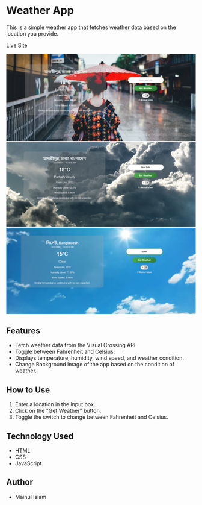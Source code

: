 # Weather App

This is a simple weather app that fetches weather data based on the location you provide.

[Live Site](https://mainul-islam-nirob.github.io/weather-app/ "visit") 

![1735589870604](images/ss1.png)
![1735589870604](images/ss2.png)
![1735589870604](images/ss3.png)


## Features

- Fetch weather data from the Visual Crossing API.
- Toggle between Fahrenheit and Celsius.
- Displays temperature, humidity, wind speed, and weather condition.
- Change Background image of the app based on the condition of weather.

## How to Use

1. Enter a location in the input box.
2. Click on the "Get Weather" button.
3. Toggle the switch to change between Fahrenheit and Celsius.

## Technology Used

- HTML
- CSS
- JavaScript

## Author

- Mainul Islam
